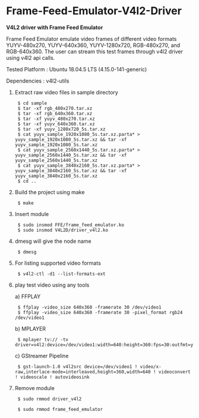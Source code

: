 # Frame-Feed-Emulator-V4l2-Driver

**V4L2 driver with Frame Feed Emulator**

Frame Feed Emulator emulate video frames of different video formats YUYV-480x270, YUYV-640x360, YUYV-1280x720, RGB-480x270, and RGB-640x360. The user can stream this test frames through v4l2 driver using v4l2 api calls.

Tested Platform : Ubuntu 18.04.5 LTS (4.15.0-141-generic)

Dependencies : v4l2-utils

1. Extract raw video files in sample directory

		$ cd sample
		$ tar -xf rgb_480x270.tar.xz
		$ tar -xf rgb_640x360.tar.xz
		$ tar -xf yuyv_480x270.tar.xz
		$ tar -xf yuyv_640x360.tar.xz
		$ tar -xf yuyv_1280x720_5s.tar.xz
		$ cat yuyv_sample_1920x1080_5s.tar.xz.parta* > yuyv_sample_1920x1080_5s.tar.xz && tar -xf yuyv_sample_1920x1080_5s.tar.xz
		$ cat yuyv_sample_2560x1440_5s.tar.xz.parta* > yuyv_sample_2560x1440_5s.tar.xz && tar -xf yuyv_sample_2560x1440_5s.tar.xz
		$ cat yuyv_sample_3840x2160_5s.tar.xz.parta* > yuyv_sample_3840x2160_5s.tar.xz && tar -xf yuyv_sample_3840x2160_5s.tar.xz
		$ cd ..

2. Build the project using make

		$ make

3. Insert module

		$ sudo insmod FFE/frame_feed_emulator.ko
		$ sudo insmod V4L2D/driver_v4l2.ko

4. dmesg will give the node name

		$ dmesg

5. For listing supported video formats

		$ v4l2-ctl -d1 --list-formats-ext

6. play test video using any tools

	a) FFPLAY
	
		$ ffplay -video_size 640x360 -framerate 30 /dev/video1
		$ ffplay -video_size 640x360 -framerate 30 -pixel_format rgb24 /dev/video1
	
	b) MPLAYER
		
		$ mplayer tv:// -tv driver=v4l2:device=/dev/video1:width=640:height=360:fps=30:outfmt=yuy2
		
	c) GStreamer Pipeline

     	$ gst-launch-1.0 v4l2src device=/dev/video1 ! video/x-raw,interlace-mode=interleaved,height=360,width=640 ! videoconvert ! videoscale ! autovideosink

7. Remove module
		
		$ sudo rmmod driver_v4l2

		$ sudo rmmod frame_feed_emulator
